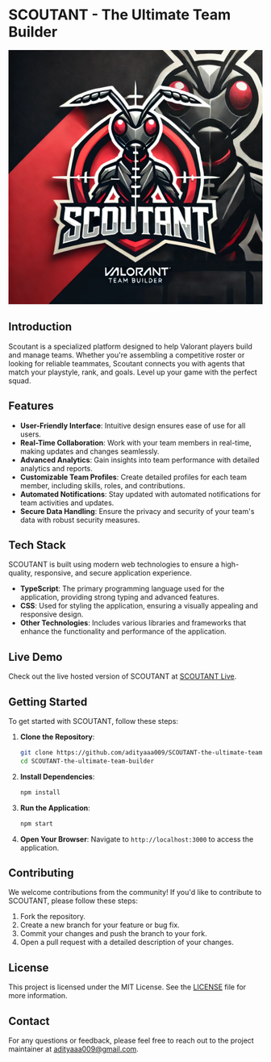 # SCOUTANT - The Ultimate Team Builder

![SCOUTANT Logo](scoutant_logo.webp)

## Introduction

Scoutant is a specialized platform designed to help Valorant players build and manage teams. Whether you're assembling a competitive roster or looking for reliable teammates, Scoutant connects you with agents that match your playstyle, rank, and goals. Level up your game with the perfect squad.

## Features

- **User-Friendly Interface**: Intuitive design ensures ease of use for all users.
- **Real-Time Collaboration**: Work with your team members in real-time, making updates and changes seamlessly.
- **Advanced Analytics**: Gain insights into team performance with detailed analytics and reports.
- **Customizable Team Profiles**: Create detailed profiles for each team member, including skills, roles, and contributions.
- **Automated Notifications**: Stay updated with automated notifications for team activities and updates.
- **Secure Data Handling**: Ensure the privacy and security of your team's data with robust security measures.

## Tech Stack

SCOUTANT is built using modern web technologies to ensure a high-quality, responsive, and secure application experience.

- **TypeScript**: The primary programming language used for the application, providing strong typing and advanced features.
- **CSS**: Used for styling the application, ensuring a visually appealing and responsive design.
- **Other Technologies**: Includes various libraries and frameworks that enhance the functionality and performance of the application.

## Live Demo

Check out the live hosted version of SCOUTANT at [SCOUTANT Live](https://scoutant.netlify.app/).

## Getting Started

To get started with SCOUTANT, follow these steps:

1. **Clone the Repository**:
    ```bash
    git clone https://github.com/adityaaa009/SCOUTANT-the-ultimate-team-builder.git
    cd SCOUTANT-the-ultimate-team-builder
    ```

2. **Install Dependencies**:
    ```bash
    npm install
    ```

3. **Run the Application**:
    ```bash
    npm start
    ```

4. **Open Your Browser**:
    Navigate to `http://localhost:3000` to access the application.

## Contributing

We welcome contributions from the community! If you'd like to contribute to SCOUTANT, please follow these steps:

1. Fork the repository.
2. Create a new branch for your feature or bug fix.
3. Commit your changes and push the branch to your fork.
4. Open a pull request with a detailed description of your changes.

## License

This project is licensed under the MIT License. See the [LICENSE](LICENSE) file for more information.

## Contact

For any questions or feedback, please feel free to reach out to the project maintainer at [adityaaa009@gmail.com](mailto:adityaaa009@gmail.com).
